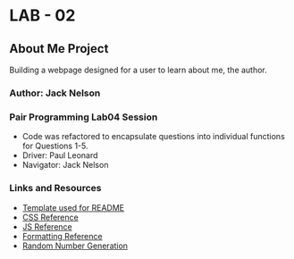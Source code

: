 # LAB - 02

## About Me Project

Building a webpage designed for a user to learn about me, the author.

### Author: Jack Nelson

### Pair Programming Lab04 Session
- Code was refactored to encapsulate questions into individual functions for Questions 1-5.
- Driver: Paul Leonard
- Navigator: Jack Nelson

### Links and Resources

  - [Template used for README](https://codefellows.github.io/code-201-guide/curriculum/class-02/README-template.html)
  - [CSS Reference](https://www.w3schools.com/css/)
  - [JS Reference](https://www.w3schools.com/jsref)
  - [Formatting Reference](https://stackoverflow.com/questions/12791614/code-formatting-dealing-with-long-invocations-operations-and-boolean-logic)
  - [Random Number Generation](https://stackoverflow.com/questions/1527803/generating-random-whole-numbers-in-javascript-in-a-specific-range)

